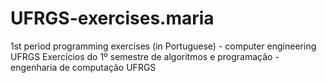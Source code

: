 # UFRGS-exercises.maria

1st period programming exercises (in Portuguese) - computer engineering UFRGS
Exercícios do 1º semestre de algoritmos e programação - engenharia de computação UFRGS

